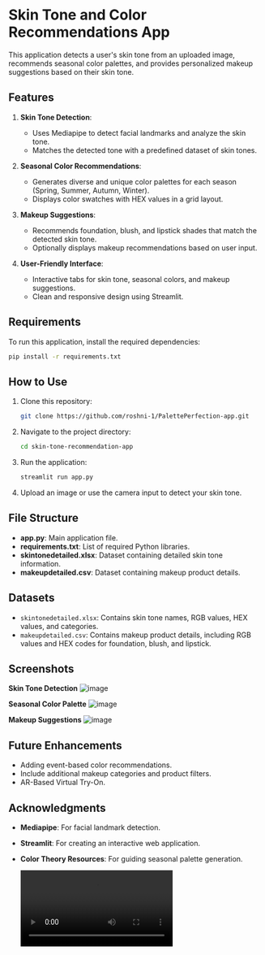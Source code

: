 
# Skin Tone and Color Recommendations App

This application detects a user's skin tone from an uploaded image, recommends seasonal color palettes, and provides personalized makeup suggestions based on their skin tone.

## Features
1. **Skin Tone Detection**:
   - Uses Mediapipe to detect facial landmarks and analyze the skin tone.
   - Matches the detected tone with a predefined dataset of skin tones.

2. **Seasonal Color Recommendations**:
   - Generates diverse and unique color palettes for each season (Spring, Summer, Autumn, Winter).
   - Displays color swatches with HEX values in a grid layout.

3. **Makeup Suggestions**:
   - Recommends foundation, blush, and lipstick shades that match the detected skin tone.
   - Optionally displays makeup recommendations based on user input.

4. **User-Friendly Interface**:
   - Interactive tabs for skin tone, seasonal colors, and makeup suggestions.
   - Clean and responsive design using Streamlit.

## Requirements
To run this application, install the required dependencies:
```bash
pip install -r requirements.txt
```

## How to Use
1. Clone this repository:
   ```bash
   git clone https://github.com/roshni-1/PalettePerfection-app.git
   ```
2. Navigate to the project directory:
   ```bash
   cd skin-tone-recommendation-app
   ```
3. Run the application:
   ```bash
   streamlit run app.py
   ```
4. Upload an image or use the camera input to detect your skin tone.

## File Structure
- **app.py**: Main application file.
- **requirements.txt**: List of required Python libraries.
- **skintonedetailed.xlsx**: Dataset containing detailed skin tone information.
- **makeupdetailed.csv**: Dataset containing makeup product details.

## Datasets
- `skintonedetailed.xlsx`: Contains skin tone names, RGB values, HEX values, and categories.
- `makeupdetailed.csv`: Contains makeup product details, including RGB values and HEX codes for foundation, blush, and lipstick.

## Screenshots
**Skin Tone Detection**
![image](https://github.com/user-attachments/assets/8a588f42-0814-4aa4-b1a8-f99865bd5fef)

**Seasonal Color Palette**
![image](https://github.com/user-attachments/assets/3d0ff8bc-ef8f-4233-9b01-d4b11c57253f)

**Makeup Suggestions** 
![image](https://github.com/user-attachments/assets/b2b5272d-825a-4d7f-b745-608aa379cd4c)

## Future Enhancements
- Adding event-based color recommendations.
- Include additional makeup categories and product filters.
- AR-Based Virtual Try-On.

## Acknowledgments
- **Mediapipe**: For facial landmark detection.
- **Streamlit**: For creating an interactive web application.
- **Color Theory Resources**: For guiding seasonal palette generation.

  ![Video](https://github.com/roshni-1/PalettePerfection-/blob/main/streamlit-app-2024-12-04-01-12-33.mp4)


